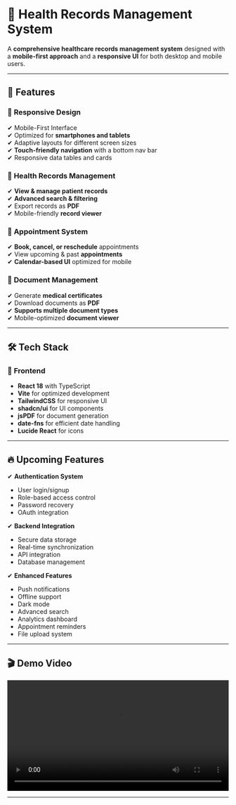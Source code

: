 # 🏥 Health Records Management System

A **comprehensive healthcare records management system** designed with a **mobile-first approach** and a **responsive UI** for both desktop and mobile users.  

---

## 🚀 **Features**

### 📱 **Responsive Design**
✔ Mobile-First Interface  
✔ Optimized for **smartphones and tablets**  
✔ Adaptive layouts for different screen sizes  
✔ **Touch-friendly navigation** with a bottom nav bar  
✔ Responsive data tables and cards  

### 🏥 **Health Records Management**
✔ **View & manage patient records**  
✔ **Advanced search & filtering**  
✔ Export records as **PDF**  
✔ Mobile-friendly **record viewer**  

### 📅 **Appointment System**
✔ **Book, cancel, or reschedule** appointments  
✔ View upcoming & past **appointments**  
✔ **Calendar-based UI** optimized for mobile  

### 📄 **Document Management**
✔ Generate **medical certificates**  
✔ Download documents as **PDF**  
✔ **Supports multiple document types**  
✔ Mobile-optimized **document viewer**  

---

## 🛠 **Tech Stack**
### 🎨 **Frontend**
- **React 18** with TypeScript  
- **Vite** for optimized development  
- **TailwindCSS** for responsive UI  
- **shadcn/ui** for UI components  
- **jsPDF** for document generation  
- **date-fns** for efficient date handling  
- **Lucide React** for icons  

---

## 🔥 **Upcoming Features**
✔ **Authentication System**  
   - User login/signup  
   - Role-based access control  
   - Password recovery  
   - OAuth integration  

✔ **Backend Integration**  
   - Secure data storage  
   - Real-time synchronization  
   - API integration  
   - Database management  

✔ **Enhanced Features**  
   - Push notifications  
   - Offline support  
   - Dark mode  
   - Advanced search  
   - Analytics dashboard  
   - Appointment reminders  
   - File upload system  

---

## 🎬 Demo Video  
<video controls width="100%">
    <source src="[https://github.com/YOUR-USERNAME/YOUR-REPO/releases/download/v1.0/demo.mp4" type="video/mp4](https://github.com/user-attachments/assets/7bdf2e70-94a9-4a37-8d49-71b865f3a00b
)">
    Your browser does not support the video tag.
</video>



---
